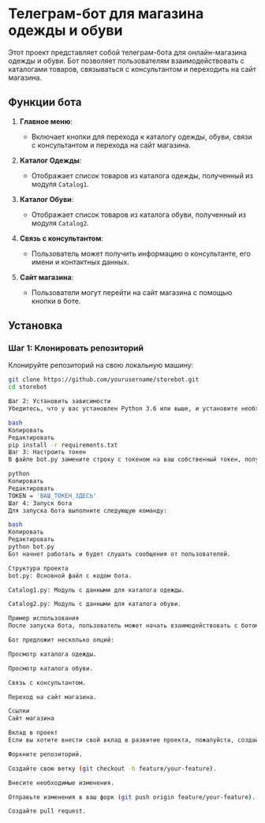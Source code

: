 # Телеграм-бот для магазина одежды и обуви

Этот проект представляет собой телеграм-бота для онлайн-магазина одежды и обуви. Бот позволяет пользователям взаимодействовать с каталогами товаров, связываться с консультантом и переходить на сайт магазина.

## Функции бота

1. **Главное меню**:
   - Включает кнопки для перехода к каталогу одежды, обуви, связи с консультантом и перехода на сайт магазина.

2. **Каталог Одежды**:
   - Отображает список товаров из каталога одежды, полученный из модуля `Catalog1`.

3. **Каталог Обуви**:
   - Отображает список товаров из каталога обуви, полученный из модуля `Catalog2`.

4. **Связь с консультантом**:
   - Пользователь может получить информацию о консультанте, его имени и контактных данных.

5. **Сайт магазина**:
   - Пользователи могут перейти на сайт магазина с помощью кнопки в боте.

## Установка

### Шаг 1: Клонировать репозиторий

Клонируйте репозиторий на свою локальную машину:

```bash
git clone https://github.com/yourusername/storebot.git
cd storebot

Шаг 2: Установить зависимости
Убедитесь, что у вас установлен Python 3.6 или выше, и установите необходимые зависимости:

bash
Копировать
Редактировать
pip install -r requirements.txt
Шаг 3: Настроить токен
В файле bot.py замените строку с токеном на ваш собственный токен, полученный от BotFather:

python
Копировать
Редактировать
TOKEN = 'ВАШ_ТОКЕН_ЗДЕСЬ'
Шаг 4: Запуск бота
Для запуска бота выполните следующую команду:

bash
Копировать
Редактировать
python bot.py
Бот начнет работать и будет слушать сообщения от пользователей.

Структура проекта
bot.py: Основной файл с кодом бота.

Catalog1.py: Модуль с данными для каталога одежды.

Catalog2.py: Модуль с данными для каталога обуви.

Пример использования
После запуска бота, пользователь может начать взаимодействовать с ботом, отправив команду /start.

Бот предложит несколько опций:

Просмотр каталога одежды.

Просмотр каталога обуви.

Связь с консультантом.

Переход на сайт магазина.

Ссылки
Сайт магазина

Вклад в проект
Если вы хотите внести свой вклад в развитие проекта, пожалуйста, создайте pull request. Убедитесь, что ваш код работает корректно и не ломает функционал бота.

Форкните репозиторий.

Создайте свою ветку (git checkout -b feature/your-feature).

Внесите необходимые изменения.

Отправьте изменения в ваш форк (git push origin feature/your-feature).

Создайте pull request.
